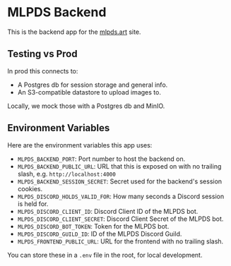 # MLPDS Backend

This is the backend app for the [mlpds.art](https://mlpds.art/) site.


## Testing vs Prod

In prod this connects to:

- A Postgres db for session storage and general info.
- An S3-compatible datastore to upload images to.

Locally, we mock those with a Postgres db and MinIO.


## Environment Variables

Here are the environment variables this app uses:

- `MLPDS_BACKEND_PORT`: Port number to host the backend on.
- `MLPDS_BACKEND_PUBLIC_URL`: URL that this is exposed on with no trailing slash, e.g. `http://localhost:4000`
- `MLPDS_BACKEND_SESSION_SECRET`: Secret used for the backend's session cookies.
- `MLPDS_DISCORD_HOLDS_VALID_FOR`: How many seconds a Discord session is held for.
- `MLPDS_DISCORD_CLIENT_ID`: Discord Client ID of the MLPDS bot.
- `MLPDS_DISCORD_CLIENT_SECRET`: Discord Client Secret of the MLPDS bot.
- `MLPDS_DISCORD_BOT_TOKEN`: Token for the MLPDS bot.
- `MLPDS_DISCORD_GUILD_ID`: ID of the MLPDS Discord Guild.
- `MLPDS_FRONTEND_PUBLIC_URL`: URL for the frontend with no trailing slash.

You can store these in a `.env` file in the root, for local development.
